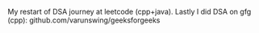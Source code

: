 My restart of DSA journey at leetcode (cpp+java). 
Lastly I did DSA on gfg (cpp): github.com/varunswing/geeksforgeeks
